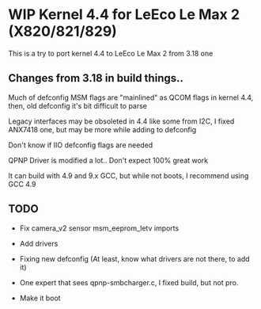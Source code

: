 # WIP Kernel 4.4 for LeEco Le Max 2 (X820/821/829)

This is a try to port kernel 4.4 to LeEco Le Max 2 from 3.18 one


## Changes from 3.18 in build things..

Much of defconfig MSM flags are "mainlined" as QCOM flags in kernel 4.4, then, old defconfig it's bit difficult to parse

Legacy interfaces may be obsoleted in 4.4 like some from I2C, I fixed ANX7418 one, but may be more while adding to defconfig

Don't know if IIO defconfig flags are needed

QPNP Driver is modified a lot.. Don't expect 100% great work

It can build with 4.9 and 9.x GCC, but while not boots, I recommend using GCC 4.9

## TODO

- Fix camera\_v2 sensor msm\_eeprom\_letv imports

- Add drivers

- Fixing new defconfig (At least, know what drivers are not there, to add it)

- One expert that sees qpnp-smbcharger.c, I fixed build, but not pro.

- Make it boot
